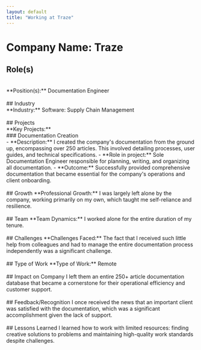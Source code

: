 ```yaml
---
layout: default
title: "Working at Traze"
---
```



# Company Name: Traze

## Role(s)
<br>
**Position(s):** Documentation Engineer
<br>
<br>
## Industry
<br>
**Industry:** Software: Supply Chain Management
<br>
<br>
## Projects
<br>
**Key Projects:**
<br>
### Documentation Creation
<br>
- **Description:** I created the company's documentation from the ground up, encompassing over 250 articles. This involved detailing processes, user guides, and technical specifications.  
- **Role in project:** Sole Documentation Engineer responsible for planning, writing, and organizing all documentation.  
- **Outcome:** Successfully provided comprehensive documentation that became essential for the company's operations and client onboarding.
<br>
<br>
## Growth
**Professional Growth:**  
I was largely left alone by the company, working primarily on my own, which taught me self-reliance and resilience.
<br>
<br>
## Team
**Team Dynamics:**  
I worked alone for the entire duration of my tenure.
<br>
<br>
## Challenges
**Challenges Faced:**  
The fact that I received such little help from colleagues and had to manage the entire documentation process independently was a significant challenge.
<br>
<br>
## Type of Work
**Type of Work:** Remote
<br>
<br>
## Impact on Company
I left them an entire 250+ article documentation database that became a cornerstone for their operational efficiency and customer support.
<br>
<br>
## Feedback/Recognition
I once received the news that an important client was satisfied with the documentation, which was a significant accomplishment given the lack of support.
<br>
<br>
## Lessons Learned
I learned how to work with limited resources: finding creative solutions to problems and maintaining high-quality work standards despite challenges.
